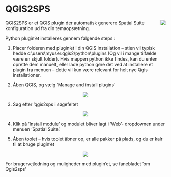 # QGIS2SPS 

 <p><img src="https://github.com/spatialsuite/qgis2sps/blob/master/images/sweco_l.png" align="right"/></p>

  


QGIS2SPS er et QGIS plugin der automatisk generere Spatial Suite konfiguration ud fra din temaopsætning.

Python plugin’et installeres gennem følgende steps :
1.	Placer folderen med plugin’et i din QGIS installation – stien vil typisk hedde c:\users\myuser\.qgis2\python\plugins (Og vil i mange tilfælde være en skjult folder). Hvis mappen python ikke findes, kan du enten oprette dem manuelt, eller lade python gøre det ved at installere et plugin fra menuen – dette vil kun være relevant for helt nye Qgis installationer.

2.	Åben QGIS, og vælg  ’Manage and install plugins’

<p align="center">
  <img src="https://github.com/spatialsuite/qgis2sps/blob/master/images/img1.png"/>
</p>

3.	Søg efter ’qgis2sps i søgefeltet

<p align="center">
  <img src="https://github.com/spatialsuite/qgis2sps/blob/master/images/img2.png"/>
</p>

4.	Klik på ’Install module’ og modulet bliver lagt i ’Web’- dropdownen under menuen ’Spatial Suite’.

5.	Åben toolet – hvis toolet åbner op, er alle pakker på plads, og du er kalr til at bruge plugin’et

<p align="center">
  <img src="https://github.com/spatialsuite/qgis2sps/blob/master/images/img3.png"/>
</p>

For brugervejledning og muligheder med plugin’et, se fanebladet ’om Qgis2sps’
